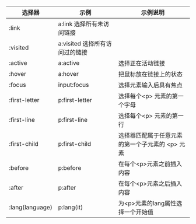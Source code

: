 | 选择器 | 示例 | 示例说明 |
| -- | -- | -- |
| :link |	a:link	选择所有未访问链接 |
| :visited | a:visited	选择所有访问过的链接 |
| :active |	a:active | 选择正在活动链接 |
| :hover | a:hover | 把鼠标放在链接上的状态 |
| :focus | input:focus | 选择元素输入后具有焦点 |
| :first-letter | p:first-letter | 选择每个\<p> 元素的第一个字母 |
| :first-line | p:first-line | 选择每个\<p> 元素的第一行 |
| :first-child | p:first-child | 选择器匹配属于任意元素的第一个子元素的 \<p> 元素 |
| :before | p:before | 在每个\<p>元素之前插入内容 |
| :after | p:after | 在每个\<p>元素之后插入内容 |
| :lang(language) | p:lang(it) | 为\<p>元素的lang属性选择一个开始值 |
